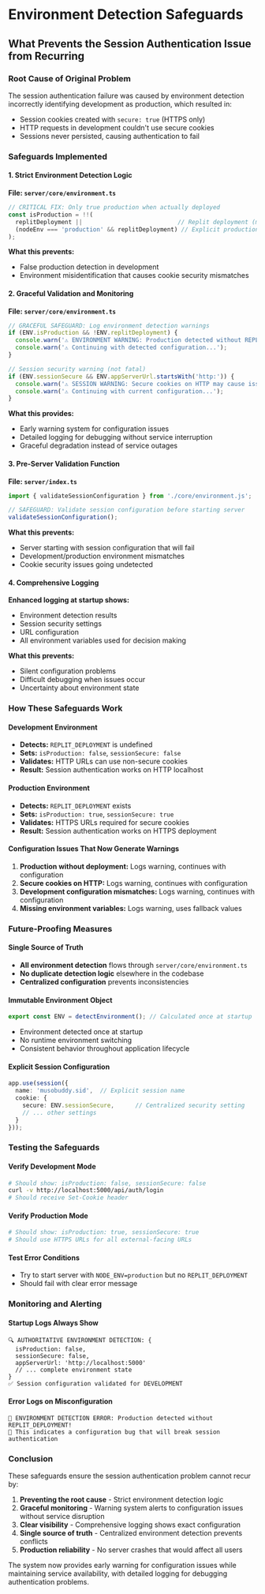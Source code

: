 # Environment Detection Safeguards

## What Prevents the Session Authentication Issue from Recurring

### Root Cause of Original Problem
The session authentication failure was caused by environment detection incorrectly identifying development as production, which resulted in:
- Session cookies created with `secure: true` (HTTPS only)
- HTTP requests in development couldn't use secure cookies
- Sessions never persisted, causing authentication to fail

### Safeguards Implemented

#### 1. Strict Environment Detection Logic
**File: `server/core/environment.ts`**

```typescript
// CRITICAL FIX: Only true production when actually deployed
const isProduction = !!(
  replitDeployment ||                           // Replit deployment (most reliable)
  (nodeEnv === 'production' && replitDeployment) // Explicit production mode with deployment
);
```

**What this prevents:**
- False production detection in development
- Environment misidentification that causes cookie security mismatches

#### 2. Graceful Validation and Monitoring
**File: `server/core/environment.ts`**

```typescript
// GRACEFUL SAFEGUARD: Log environment detection warnings
if (ENV.isProduction && !ENV.replitDeployment) {
  console.warn('⚠️ ENVIRONMENT WARNING: Production detected without REPLIT_DEPLOYMENT');
  console.warn('⚠️ Continuing with detected configuration...');
}

// Session security warning (not fatal)
if (ENV.sessionSecure && ENV.appServerUrl.startsWith('http:')) {
  console.warn('⚠️ SESSION WARNING: Secure cookies on HTTP may cause issues');
  console.warn('⚠️ Continuing with current configuration...');
}
```

**What this provides:**
- Early warning system for configuration issues
- Detailed logging for debugging without service interruption
- Graceful degradation instead of service outages

#### 3. Pre-Server Validation Function
**File: `server/index.ts`**

```typescript
import { validateSessionConfiguration } from './core/environment.js';

// SAFEGUARD: Validate session configuration before starting server
validateSessionConfiguration();
```

**What this prevents:**
- Server starting with session configuration that will fail
- Development/production environment mismatches
- Cookie security issues going undetected

#### 4. Comprehensive Logging
**Enhanced logging at startup shows:**
- Environment detection results
- Session security settings
- URL configuration
- All environment variables used for decision making

**What this prevents:**
- Silent configuration problems
- Difficult debugging when issues occur
- Uncertainty about environment state

### How These Safeguards Work

#### Development Environment
- **Detects:** `REPLIT_DEPLOYMENT` is undefined
- **Sets:** `isProduction: false`, `sessionSecure: false`
- **Validates:** HTTP URLs can use non-secure cookies
- **Result:** Session authentication works on HTTP localhost

#### Production Environment
- **Detects:** `REPLIT_DEPLOYMENT` exists
- **Sets:** `isProduction: true`, `sessionSecure: true`
- **Validates:** HTTPS URLs required for secure cookies
- **Result:** Session authentication works on HTTPS deployment

#### Configuration Issues That Now Generate Warnings
1. **Production without deployment:** Logs warning, continues with configuration
2. **Secure cookies on HTTP:** Logs warning, continues with configuration  
3. **Development configuration mismatches:** Logs warning, continues with configuration
4. **Missing environment variables:** Logs warning, uses fallback values

### Future-Proofing Measures

#### Single Source of Truth
- **All environment detection** flows through `server/core/environment.ts`
- **No duplicate detection logic** elsewhere in the codebase
- **Centralized configuration** prevents inconsistencies

#### Immutable Environment Object
```typescript
export const ENV = detectEnvironment(); // Calculated once at startup
```
- Environment detected once at startup
- No runtime environment switching
- Consistent behavior throughout application lifecycle

#### Explicit Session Configuration
```typescript
app.use(session({
  name: 'musobuddy.sid',  // Explicit session name
  cookie: {
    secure: ENV.sessionSecure,      // Centralized security setting
    // ... other settings
  }
}));
```

### Testing the Safeguards

#### Verify Development Mode
```bash
# Should show: isProduction: false, sessionSecure: false
curl -v http://localhost:5000/api/auth/login
# Should receive Set-Cookie header
```

#### Verify Production Mode
```bash
# Should show: isProduction: true, sessionSecure: true
# Should use HTTPS URLs for all external-facing URLs
```

#### Test Error Conditions
- Try to start server with `NODE_ENV=production` but no `REPLIT_DEPLOYMENT`
- Should fail with clear error message

### Monitoring and Alerting

#### Startup Logs Always Show
```
🔍 AUTHORITATIVE ENVIRONMENT DETECTION: {
  isProduction: false,
  sessionSecure: false,
  appServerUrl: 'http://localhost:5000'
  // ... complete environment state
}
✅ Session configuration validated for DEVELOPMENT
```

#### Error Logs on Misconfiguration
```
🚨 ENVIRONMENT DETECTION ERROR: Production detected without REPLIT_DEPLOYMENT!
🚨 This indicates a configuration bug that will break session authentication
```

### Conclusion

These safeguards ensure the session authentication problem cannot recur by:

1. **Preventing the root cause** - Strict environment detection logic
2. **Graceful monitoring** - Warning system alerts to configuration issues without service disruption
3. **Clear visibility** - Comprehensive logging shows exact configuration
4. **Single source of truth** - Centralized environment detection prevents conflicts
5. **Production reliability** - No server crashes that would affect all users

The system now provides early warning for configuration issues while maintaining service availability, with detailed logging for debugging authentication problems.